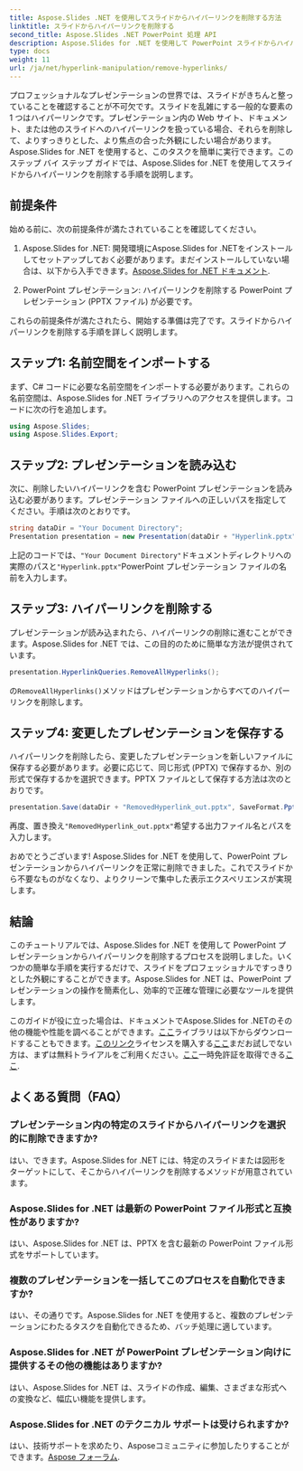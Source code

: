 ```yaml
---
title: Aspose.Slides .NET を使用してスライドからハイパーリンクを削除する方法
linktitle: スライドからハイパーリンクを削除する
second_title: Aspose.Slides .NET PowerPoint 処理 API
description: Aspose.Slides for .NET を使用して PowerPoint スライドからハイパーリンクを削除する方法を学びます。すっきりとしたプロフェッショナルなプレゼンテーションを作成します。
type: docs
weight: 11
url: /ja/net/hyperlink-manipulation/remove-hyperlinks/
---
```


プロフェッショナルなプレゼンテーションの世界では、スライドがきちんと整っていることを確認することが不可欠です。スライドを乱雑にする一般的な要素の 1 つはハイパーリンクです。プレゼンテーション内の Web サイト、ドキュメント、または他のスライドへのハイパーリンクを扱っている場合、それらを削除して、よりすっきりとした、より焦点の合った外観にしたい場合があります。Aspose.Slides for .NET を使用すると、このタスクを簡単に実行できます。このステップ バイ ステップ ガイドでは、Aspose.Slides for .NET を使用してスライドからハイパーリンクを削除する手順を説明します。

## 前提条件

始める前に、次の前提条件が満たされていることを確認してください。

1.  Aspose.Slides for .NET: 開発環境にAspose.Slides for .NETをインストールしてセットアップしておく必要があります。まだインストールしていない場合は、以下から入手できます。[Aspose.Slides for .NET ドキュメント](https://reference.aspose.com/slides/net/).

2. PowerPoint プレゼンテーション: ハイパーリンクを削除する PowerPoint プレゼンテーション (PPTX ファイル) が必要です。

これらの前提条件が満たされたら、開始する準備は完了です。スライドからハイパーリンクを削除する手順を詳しく説明します。

## ステップ1: 名前空間をインポートする

まず、C# コードに必要な名前空間をインポートする必要があります。これらの名前空間は、Aspose.Slides for .NET ライブラリへのアクセスを提供します。コードに次の行を追加します。

```csharp
using Aspose.Slides;
using Aspose.Slides.Export;
```

## ステップ2: プレゼンテーションを読み込む

次に、削除したいハイパーリンクを含む PowerPoint プレゼンテーションを読み込む必要があります。プレゼンテーション ファイルへの正しいパスを指定してください。手順は次のとおりです。

```csharp
string dataDir = "Your Document Directory";
Presentation presentation = new Presentation(dataDir + "Hyperlink.pptx");
```

上記のコードでは、`"Your Document Directory"`ドキュメントディレクトリへの実際のパスと`"Hyperlink.pptx"`PowerPoint プレゼンテーション ファイルの名前を入力します。

## ステップ3: ハイパーリンクを削除する

プレゼンテーションが読み込まれたら、ハイパーリンクの削除に進むことができます。Aspose.Slides for .NET では、この目的のために簡単な方法が提供されています。

```csharp
presentation.HyperlinkQueries.RemoveAllHyperlinks();
```

の`RemoveAllHyperlinks()`メソッドはプレゼンテーションからすべてのハイパーリンクを削除します。

## ステップ4: 変更したプレゼンテーションを保存する

ハイパーリンクを削除したら、変更したプレゼンテーションを新しいファイルに保存する必要があります。必要に応じて、同じ形式 (PPTX) で保存するか、別の形式で保存するかを選択できます。PPTX ファイルとして保存する方法は次のとおりです。

```csharp
presentation.Save(dataDir + "RemovedHyperlink_out.pptx", SaveFormat.Pptx);
```

再度、置き換え`"RemovedHyperlink_out.pptx"`希望する出力ファイル名とパスを入力します。

おめでとうございます! Aspose.Slides for .NET を使用して、PowerPoint プレゼンテーションからハイパーリンクを正常に削除できました。これでスライドから不要なものがなくなり、よりクリーンで集中した表示エクスペリエンスが実現します。

## 結論

このチュートリアルでは、Aspose.Slides for .NET を使用して PowerPoint プレゼンテーションからハイパーリンクを削除するプロセスを説明しました。いくつかの簡単な手順を実行するだけで、スライドをプロフェッショナルですっきりとした外観にすることができます。Aspose.Slides for .NET は、PowerPoint プレゼンテーションの操作を簡素化し、効率的で正確な管理に必要なツールを提供します。

このガイドが役に立った場合は、ドキュメントでAspose.Slides for .NETのその他の機能や性能を調べることができます。[ここ](https://reference.aspose.com/slides/net/)ライブラリは以下からダウンロードすることもできます。[このリンク](https://releases.aspose.com/slides/net/)ライセンスを購入する[ここ](https://purchase.aspose.com/buy)まだお試しでない方は、まずは無料トライアルをご利用ください。[ここ](https://releases.aspose.com/)一時免許証を取得できる[ここ](https://purchase.aspose.com/temporary-license/).

## よくある質問（FAQ）

### プレゼンテーション内の特定のスライドからハイパーリンクを選択的に削除できますか?
はい、できます。Aspose.Slides for .NET には、特定のスライドまたは図形をターゲットにして、そこからハイパーリンクを削除するメソッドが用意されています。

### Aspose.Slides for .NET は最新の PowerPoint ファイル形式と互換性がありますか?
はい、Aspose.Slides for .NET は、PPTX を含む最新の PowerPoint ファイル形式をサポートしています。

### 複数のプレゼンテーションを一括してこのプロセスを自動化できますか?
はい、その通りです。Aspose.Slides for .NET を使用すると、複数のプレゼンテーションにわたるタスクを自動化できるため、バッチ処理に適しています。

### Aspose.Slides for .NET が PowerPoint プレゼンテーション向けに提供するその他の機能はありますか?
はい、Aspose.Slides for .NET は、スライドの作成、編集、さまざまな形式への変換など、幅広い機能を提供します。

### Aspose.Slides for .NET のテクニカル サポートは受けられますか?
はい、技術サポートを求めたり、Asposeコミュニティに参加したりすることができます。[Aspose フォーラム](https://forum.aspose.com/).